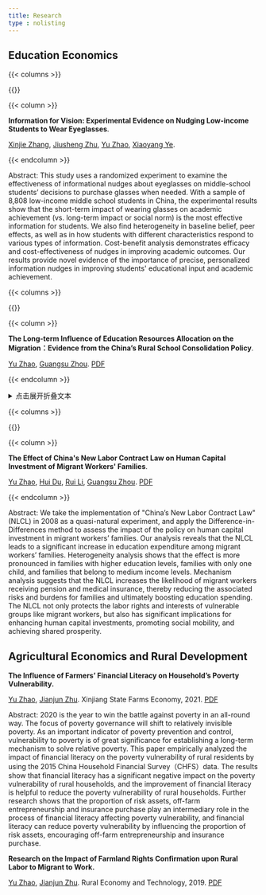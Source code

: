 ```yaml
---
title: Research
type : nolisting
---
```



## Education Economics

{{< columns >}}


{{<figure-a src="/media/research/glass.png" >}}

{{< column >}}

**Information for Vision: Experimental Evidence on Nudging Low-income Students to Wear Eyeglasses**. 

[Xinjie Zhang](/), [Jiusheng Zhu](/), [Yu Zhao](https://yuzhao66.github.io/), [Xiaoyang Ye](https://xiaoyangye.github.io/). 

{{< endcolumn >}}

Abstract: This study uses a randomized experiment to examine the effectiveness of informational nudges about eyeglasses on middle-school students’ decisions to purchase glasses when needed. With a sample of 8,808 low-income middle school students in China, the experimental results show that the short-term impact of wearing glasses on academic achievement (vs. long-term impact or social norm) is the most effective information for students. We also find heterogeneity in baseline belief, peer effects, as well as in how students with different characteristics respond to various types of information. Cost-benefit analysis demonstrates efficacy and cost-effectiveness of nudges in improving academic outcomes. Our results provide novel evidence of the importance of precise, personalized information nudges in improving students' educational input and academic achievement.

{{< columns >}}


{{<figure-a src="/media/research/rpscp.png" >}}

{{< column >}}

**The Long-term Influence of Education Resources Allocation on the Migration：Evidence from the China’s Rural School Consolidation Policy**. 

[Yu Zhao](https://yuzhao66.github.io/), [Guangsu Zhou](http://slhr.ruc.edu.cn/szdw/zzjs/ldgx/zgs/226d274fc66240e0b01b3c01243ef853.htm). [PDF](https://yuzhao66.github.io/files/school_consolidation.pdf)

{{< endcolumn >}}

<details>
<summary>点击展开折叠文本</summary>
Abstract: The experiences of student life can have lasting impacts on an individual's future outcomes. We take the policy of the Rural Primary School Consolidation Program (RPSCP) in 2001 as a quasi-natural experiment, and comprehensively examine the long-term impact of this policy on students’ migration decisions in the future. We find that the RPSCP policy has a persisting negative impact on rural students’ future migration, with a more pronounced effect among girls and younger students. Mechanism analysis suggests that the RPSCP can hinder the process of human capital accumulation, thereby reducing the likelihood of migration. Further investigation highlights that school consolidation not only affects students' career choices, but also has a profound impact on household registration conversion and settlement intentions in other regions.
</details>

{{< columns >}}


{{<figure-a src="/media/research/nlcl.png" >}}

{{< column >}}

**The Effect of China's New Labor Contract Law on Human Capital Investment of Migrant Workers' Families**. 

[Yu Zhao](https://yuzhao66.github.io/), [Hui Du](/), [Rui Li](https://hums.dlmu.edu.cn/info/1121/2061.htm), [Guangsu Zhou](http://slhr.ruc.edu.cn/szdw/zzjs/ldgx/zgs/226d274fc66240e0b01b3c01243ef853.htm). [PDF](https://yuzhao66.github.io/files/nlcl.pdf)

{{< endcolumn >}}

Abstract: We take the implementation of "China’s New Labor Contract Law" (NLCL) in 2008 as a quasi-natural experiment, and apply the Difference-in-Differences method to assess the impact of the policy on human capital investment in migrant workers’ families. Our analysis reveals that the NLCL leads to a significant increase in education expenditure among migrant workers’ families. Heterogeneity analysis shows that the effect is more pronounced in families with higher education levels, families with only one child, and families that belong to medium income levels. Mechanism analysis suggests that the NLCL increases the likelihood of migrant workers receiving pension and medical insurance, thereby reducing the associated risks and burdens for families and ultimately boosting education spending. The NLCL not only protects the labor rights and interests of vulnerable groups like migrant workers, but also has significant implications for enhancing human capital investments, promoting social mobility, and achieving shared prosperity.


## Agricultural Economics and Rural Development

**The Influence of Farmers’ Financial Literacy on Household’s Poverty Vulnerability.**

[Yu Zhao](https://yuzhao66.github.io/), [Jianjun Zhu](https://jgxy.sdau.edu.cn/2017/0913/c11111a170598/page.htm). Xinjiang State Farms Economy, 2021. [PDF](https://yuzhao66.github.io/files/finance.pdf)


Abstract: 2020 is the year to win the battle against poverty in an all-round way. The focus of poverty governance will shift to relatively invisible poverty. As an important indicator of poverty prevention and control, vulnerability to poverty is of great significance for establishing a long-term mechanism to solve relative poverty. This paper empirically analyzed the impact of financial literacy on the poverty vulnerability of rural residents by using the 2015 China Household Financial Survey（CHFS）data. The results show that financial literacy has a significant negative impact on the poverty vulnerability of rural households, and the improvement of financial literacy is helpful to reduce the poverty vulnerability of rural households. Further research shows that the proportion of risk assets, off-farm entrepreneurship and insurance purchase play an intermediary role in the process of financial literacy affecting poverty vulnerability, and financial literacy can reduce poverty vulnerability by influencing the proportion of risk assets, encouraging off-farm entrepreneurship and insurance purchase.

**Research on the Impact of Farmland Rights Confirmation upon Rural Labor to Migrant to Work.**

[Yu Zhao](https://yuzhao66.github.io/), [Jianjun Zhu](https://jgxy.sdau.edu.cn/2017/0913/c11111a170598/page.htm). Rural Economy and Technology, 2019. [PDF](https://yuzhao66.github.io/files/migrate.pdf)